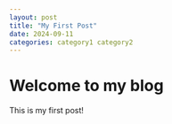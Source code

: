 ```yaml
---
layout: post
title: "My First Post"
date: 2024-09-11
categories: category1 category2
---
```


# Welcome to my blog

This is my first post!
